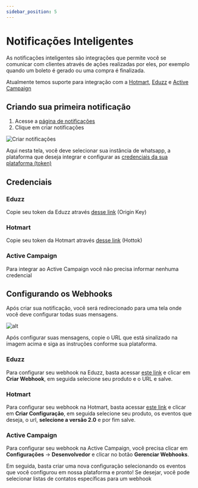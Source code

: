 ```yaml
---
sidebar_position: 5
---
```


# Notificações Inteligentes

As notificações inteligentes são integrações que permite você se comunicar com clientes através de ações realizadas por eles, por exemplo quando um boleto é gerado ou uma compra é finalizada.

Atualmente temos suporte para integração com a [Hotmart](#hotmart), [Eduzz](#eduzz) e [Active Campaign](#activecampaign)

## Criando sua primeira notificação

1. Acesse a [página de notificações](https://painel.deeptools.com.br/notifications/)
2. Clique em criar notificações

![Criar notificações](/img/docs/notifications-create.png)

Aqui nesta tela, você deve selecionar sua instância de whatsapp, a plataforma que deseja integrar e configurar as [credenciais da sua plataforma (token)](#credenciais)

## Credenciais

### Eduzz

Copie seu token da Eduzz através [desse link](https://orbita.eduzz.com/producer/config-api) (Origin Key)

### Hotmart

Copie seu token da Hotmart através [desse link](https://app-vlc.hotmart.com/tools/webhook/auth) (Hottok)

### Active Campaign

Para integrar ao Active Campaign você não precisa informar nenhuma credencial


## Configurando os Webhooks

Após criar sua notificação, você será redirecionado para uma tela onde você deve configurar todas suas mensagens.

![alt](/img/docs/urlhook.png)

Após configurar suas mensagens, copie o URL que está sinalizado na imagem acima e siga as instruções conforme sua plataforma.

### Eduzz

Para configurar seu webhook na Eduzz, basta acessar [este link](https://orbita.eduzz.com/producer/webhook) e clicar em **Criar Webhook**, em seguida selecione seu produto e o URL e salve.

### Hotmart

Para configurar seu webhook na Hotmart, basta acessar [este link](https://app-vlc.hotmart.com/tools/webhook) e clicar em **Criar Configuração**, em seguida selecione seu produto, os eventos que deseja, o url, **selecione a versão 2.0** e por fim salve.

### Active Campaign

Para configurar seu webhook na Active Campaign, você precisa clicar em **Configurações** -> **Desenvolvedor** e clicar no botão **Gerenciar Webhooks**.

Em seguida, basta criar uma nova configuração selecionando os eventos que você configurou em nossa plataforma e pronto!
Se desejar, você pode selecionar listas de contatos específicas para um webhook